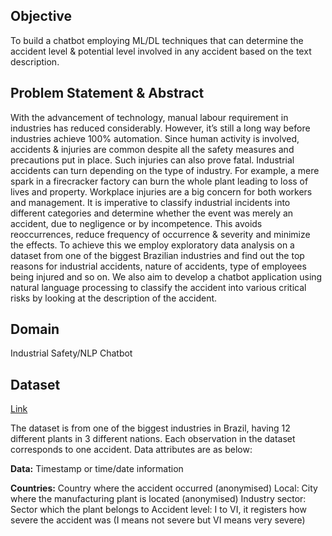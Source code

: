 ## Objective

To build a chatbot employing ML/DL techniques that can determine the accident level &
potential level involved in any accident based on the text description.

## Problem Statement & Abstract

With the advancement of technology, manual labour requirement in industries has reduced
considerably. However, it’s still a long way before industries achieve 100% automation.
Since human activity is involved, accidents & injuries are common despite all the safety
measures and precautions put in place. Such injuries can also prove fatal. Industrial
accidents can turn depending on the type of industry. For example, a mere spark in a
firecracker factory can burn the whole plant leading to loss of lives and property.
Workplace injuries are a big concern for both workers and management. It is imperative to
classify industrial incidents into different categories and determine whether the event was
merely an accident, due to negligence or by incompetence. This avoids reoccurrences,
reduce frequency of occurrence & severity and minimize the effects.
To achieve this we employ exploratory data analysis on a dataset from one of the biggest
Brazilian industries and find out the top reasons for industrial accidents, nature of accidents,
type of employees being injured and so on. We also aim to develop a chatbot application
using natural language processing to classify the accident into various critical risks by looking
at the description of the accident.

## Domain

Industrial Safety/NLP Chatbot

## Dataset 
[Link](https://github.com/MarurSrikanta/Chatbot-NLP/blob/main/data.csv)


The dataset is from one of the biggest industries in Brazil, having 12 different plants in 3
different nations. Each observation in the dataset corresponds to one accident. Data attributes are as below:


**Data:** Timestamp or time/date information

**Countries:** Country where the accident occurred (anonymised)
Local: City where the manufacturing plant is located (anonymised)
Industry sector: Sector which the plant belongs to
Accident level: I to VI, it registers how severe the accident was (I means not severe but VI
means very severe)
